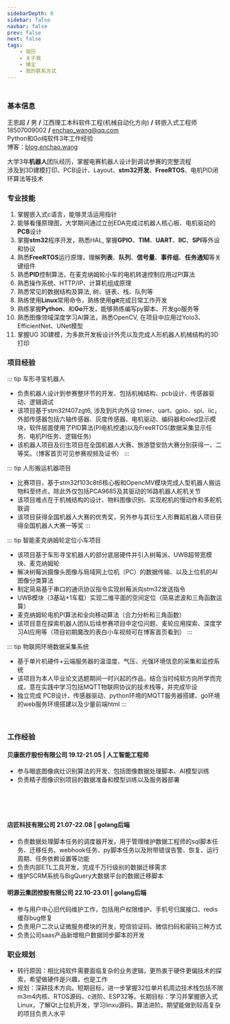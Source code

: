 ```yaml
---
sidebarDepth: 0
sidebar: false
navbar: false
prev: false
next: false
tags:
    - 简历
    - 关于我
    - 博主
    - 我的联系方式
---
```

###
<div style="width: 100%; height:0">
<img src="https://sprintln-1256351233.cos.ap-shanghai.myqcloud.com/img/enchao_wang.png" style="width: 17%;position:relative;left: 80%; top:10px"/>
</div>

### 基本信息

王恩超 **/** 男 **/** 江西理工本科软件工程(机械自动化方向) **/** 转嵌入式工程师  
18507009002 **/** enchao_wang@qq.com   
Python和Go纯软件3年工作经验  
博客：[blog.enchao.wang](https://blog.enchao.wang)   

大学3年**机器人**团队经历，掌握电赛机器人设计到调试参赛的完整流程  
涉及到3D建模打印、PCB设计、Layout、**stm32开发**、**FreeRTOS**、电机PID闭环算法等技术  

### 专业技能

1. 掌握嵌入式c语言，能够灵活运用指针
2. 能够看懂原理图，大学期间通过立创EDA完成过机器人核心板、电机驱动的**PCB**设计
3. 掌握**stm32**程序开发，熟悉HAL, 掌握**GPIO**、**TIM**、**UART**、**IIC**、**SPI**等外设和协议
4. 熟悉**FreeRTOS**运行原理，理解**列表**、**队列**、**信号量**、**事件组**、**任务通知**等关键组件
5. 熟悉**PID**控制算法，在麦克纳姆轮小车的电机转速控制应用过PI算法
6. 熟悉操作系统、HTTP/IP、计算机组成原理
7. 熟悉常见的数据结构及算法, 树、链表、栈、队列等
8. 熟练使用**Linux**常用命令，熟练使用**git**完成日常工作开发
9. 熟练掌握**Python**、和**Go**开发，能够熟练编写py脚本、开发go服务等
10. 熟悉图像领域深度学习AI算法，熟悉OpenCV, 在项目中应用过Yolo3、EfficientNet、UNet模型
11. 掌握UG 3D建模，为多款开发板设计外壳以及完成人形机器人机械结构的3D打印

### 项目经验

::: tip 车形寻宝机器人
- 负责机器人设计到参赛整环节的开发、包括机械结构、pcb设计、传感器驱动、逻辑调试
- 该项目基于stm32f407zgt6, 涉及到片内外设 timer、uart、gpio、spi、iic，外部传感器包括六轴传感器、灰度传感器、电机驱动、编码器和oled显示模块，软件层面使用了PID算法(PI电机控速)以及FreeRTOS(数据采集显示任务、电机PI任务、逻辑任务)
- 该机器人项目及衍生项目在全国机器人大赛、旅游暨安防大赛分别获得一、二等奖。（博客首页可见参赛视频及证书）
:::

::: tip 人形搬运机器项目
- 比赛项目，基于stm32f103c8t6核心板和OpencMV模块完成人型机器人搬运物料至终点，除此外仅包括PCA9685及其驱动的16路机器人舵机关节
- 该项目难点在于机械结构的设计、物料图像识别、实现舵机的慢动作和多舵机联调
- 该项目获得全国机器人大赛的优秀奖，另外参与其衍生人形舞蹈机器人项目获得全国机器人大赛一等奖
:::

::: tip 智能麦克纳姆轮定位小车项目
- 该项目基于车形寻宝机器人的部分底层硬件并引入树莓派、UWB超带宽模块、麦克纳姆轮
- 解决树莓派摄像头图像与局域网上位机（PC）的数据传输、以及上位机的AI图像分类算法
- 制定简易基于串口的通讯协议指令实现树莓派向stm32发送指令
- UWB模块（3基站+1车载）实现二维平面的空间定位（简易滤波和三角函数运算）
- 麦克纳姆轮电机PI算法和全向移动算法（合力分析和三角函数）
- 该项目意在探索机器人团队后续参赛项目中定位问题、麦轮应用探索、深度学习AI应用等（项目初期魔改的表白小车视频可在博客首页看到）
:::

::: tip 物联网环境数据采集系统
- 基于单片机硬件+云端服务器的温湿度、气压、光强环境信息的采集和监控系统
- 该项目为本人毕业论文选题期间一时兴起的作品，结合当时纯软方向所学而完成，意在实践中学习包括MQTT物联网协议的技术栈等，并完成毕设
- 独立完成 PCB设计、传感器驱动、python环境的MQTT服务器搭建、go环境的web服务环境搭建以及少量前端html
::: 

<br>

### 工作经验

#### 贝康医疗股份有限公司 19.12-21.05 | 人工智能工程师
- 参与眼底图像病灶识别算法的开发、包括图像数据处理脚本、AI模型训练
- 负责精孑图像识别项目的数据准备和模型训练以及服务器部署

<br>
<br>
<br>

#### 店匠科技有限公司 21.07-22.08 | golang后端
- 负责数据处理脚本任务的调度器开发，用于管理维护数据工程师的sql脚本任务、迁移任务、webhook任务、py脚本任务以及附带错误告警、恢复、运行周期、任务依赖设置等功能
- 负责内部ETL工具开发，完成千万行级别的数据迁移需求
- 维护SCRM系统与BigQuery大数据平台的数据迁移脚本

#### 明源云集团控股有限公司 22.10-23.01 | golang后端
- 参与用户中心旧代码维护工作，包括用户权限维护、手机号归属接口、redis缓存bug修复
- 负责用户二次认证微服务模块的开发，短信验证码、微信扫码和密码三种方式
- 负责公司saas产品新增租户数据同步脚本的开发

### 职业规划
- 转行原因：相比纯软件需要面临复杂的业务逻辑，更热衷于硬件更偏技术的探索，希望做硬件是兴趣，也是工作
- 规划：深耕技术方向。短期目标，进一步掌握32位单片机周边技术栈包括不限m3m4内核、RTOS源码、c进阶、ESP32等。长期目标：学习并掌握嵌入式Linux，了解Qt上位机开发，学习linxu源码，算法进阶。期望能做到较高复杂的项目负责人水平

